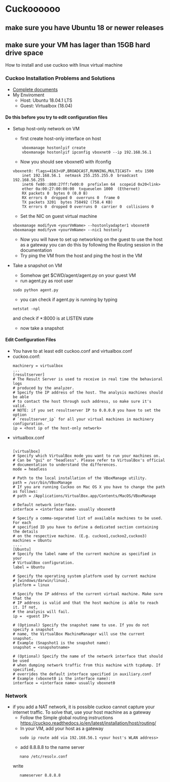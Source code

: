 # Cuckoooooo
## make sure you have Ubuntu 18 or newer releases
## make sure your VM has lager than 15GB hard drive space

How to install and use cuckoo with linux virtual machine

### Cuckoo Installation Problems and Solutions
* [Complete documents](https://cuckoo.sh/docs/installation/host/requirements.html)
* My Enviroment 
    * Host: Ubuntu 18.04.1 LTS
    * Guest: Virtualbox (18.04)

#### Do this before you try to edit configuration files
* Setup host-only network on VM 
    * first create host-only interface on host
    ````
        vboxmanage hostonlyif create
        vboxmanage hostonlyif ipconfig vboxnet0 --ip 192.168.56.1
    ````
    * Now you should see vboxnet0 with ifconfig
    ````
    vboxnet0: flags=4163<UP,BROADCAST,RUNNING,MULTICAST>  mtu 1500
        inet 192.168.56.1  netmask 255.255.255.0  broadcast 192.168.56.255
        inet6 fe80::800:27ff:fe00:0  prefixlen 64  scopeid 0x20<link>
        ether 0a:00:27:00:00:00  txqueuelen 1000  (Ethernet)
        RX packets 0  bytes 0 (0.0 B)
        RX errors 0  dropped 0  overruns 0  frame 0
        TX packets 3201  bytes 758492 (758.4 KB)
        TX errors 0  dropped 0 overruns 0  carrier 0  collisions 0
    ````
    * Set the NIC on guest virtual machine
    ````
    vboxmanage modifyvm <yourVmName> --hostonlyadapter1 vboxnet0
    vboxmanage modifyvm <yourVmName> --nic1 hostonly
    ````
    * Now you will have to set up networking on the guest to use the host as a gateway
    you can do this by following the Routing session in the documentation
    * Try ping the VM from the host and ping the host in the VM
    
* Take a snapshot on VM
    * Somehow get $CWD/agent/agent.py on your guest VM
    * run agent.py as root user
    ````
    sudo python agent.py
    ````
    * you can check if agent.py is running by typing 
    ````
    netstat -npl
    ````
    and check if *:8000 is at LISTEN state 
    * now take a snapshot 
    

#### Edit Configuration Files
* You have to at least edit cuckoo.conf and virtualbox.conf
* cuckoo.conf:
    ````
    machinery = virtualbox
    ...
    [resultserver]
    # The Result Server is used to receive in real time the behavioral logs
    # produced by the analyzer.
    # Specify the IP address of the host. The analysis machines should be able
    # to contact the host through such address, so make sure it's valid.
    # NOTE: if you set resultserver IP to 0.0.0.0 you have to set the option
    # `resultserver_ip` for all your virtual machines in machinery configuration.
    ip = <host ip of the host-only network>
    ````
* virtualbox.conf
    ````
    
    [virtualbox]
    # Specify which VirtualBox mode you want to run your machines on.
    # Can be "gui" or "headless". Please refer to VirtualBox's official
    # documentation to understand the differences.
    mode = headless
    
    # Path to the local installation of the VBoxManage utility.
    path = /usr/bin/VBoxManage 
    # If you are running Cuckoo on Mac OS X you have to change the path as follows:
    # path = /Applications/VirtualBox.app/Contents/MacOS/VBoxManage
    
    # Default network interface.
    interface = <interface name> usually vboxnet0  
    
    # Specify a comma-separated list of available machines to be used. For each
    # specified ID you have to define a dedicated section containing the details
    # on the respective machine. (E.g. cuckoo1,cuckoo2,cuckoo3)
    machines = Ubuntu 
    ....
    [Ubuntu]
    # Specify the label name of the current machine as specified in your
    # VirtualBox configuration.
    label = Ubuntu
    
    # Specify the operating system platform used by current machine
    # [windows/darwin/linux].
    platform = linux
    
    # Specify the IP address of the current virtual machine. Make sure that the
    # IP address is valid and that the host machine is able to reach it. If not,
    # the analysis will fail.
    ip =  <guest IP>
    
    # (Optional) Specify the snapshot name to use. If you do not specify a snapshot
    # name, the VirtualBox MachineManager will use the current snapshot.
    # Example (Snapshot1 is the snapshot name):
    snapshot = <snapshotname>
    
    # (Optional) Specify the name of the network interface that should be used
    # when dumping network traffic from this machine with tcpdump. If specified,
    # overrides the default interface specified in auxiliary.conf
    # Example (vboxnet0 is the interface name):
    interface = <interface name> usually vboxnet0
    ````
### Network 
* if you add a NAT network, it is possible cuckoo cannot capture your internet traffic. To solve that, use your host machine as a gateway 
   * Follow the Simple global routing instructions https://cuckoo.readthedocs.io/en/latest/installation/host/routing/
   * In your VM, add your host as a gateway 
   ````
      sudo ip route add via 192.168.56.1 <your host's WLAN address>
   ````
   * add 8.8.8.8 to the name server 
   ````
      nano /etc/resolv.conf
   ````
   write 
   ````
      nameserver 8.8.8.8
   ````
